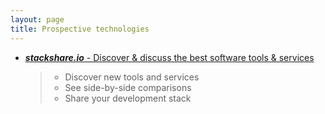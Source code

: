 ```yaml
---
layout: page
title: Prospective technologies
---
```


- [**_stackshare.io_** - Discover & discuss the best software tools & services](http://stackshare.io)
  > - Discover new tools and services
  > - See side-by-side comparisons
  > - Share your development stack
